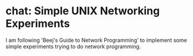 # chat: Simple UNIX Networking Experiments

I am following 'Beej's Guide to Network Programming' to implement some simple experiments trying to do network programming.